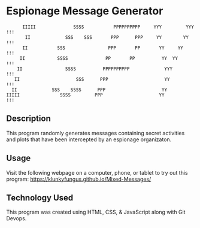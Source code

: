 # Espionage Message Generator


          IIIII              SSSS           PPPPPPPPPP     YYY         YYY         !!!
           II             SSS    SSS       PPP      PPP     YY        YY          !!!
          II           SSS                PPP       PP       YY     YY           !!!
         II            SSSS              PP       PP          YY  YY            !!!
        II                SSSS          PPPPPPPPPP             YYY             !!! 
       II                     SSS      PPP                     YY             !!!
      II             SSS    SSSS      PPP                     YY
    IIIII               SSSS         PPP                     YY             !!! 


## Description

This program randomly generates messages containing secret activities and plots that have been intercepted by an espionage organizaton.

## Usage

Visit the following webpage on a computer, phone, or tablet to try out this program:
https://klunkyfungus.github.io/Mixed-Messages/

## Technology Used

This program was created using HTML, CSS, & JavaScript along with Git Devops.